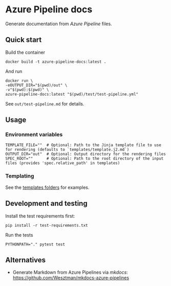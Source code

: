 # Azure Pipeline docs

Generate documentation from *Azure Pipeline* files.

## Quick start

Build the container
```shell
docker build -t azure-pipeline-docs:latest .
```

And run
```shell
docker run \
-eOUTPUT_DIR="$(pwd)/out" \
-v"$(pwd):$(pwd)" \
azure-pipeline-docs:latest "$(pwd)/test/test-pipeline.yml" 
```
See `out/test-pipeline.md` for details.

## Usage

### Environment variables
```shell
TEMPLATE_FILE=""  # Optional: Path to the Jinja template file to use for rendering (defaults to `templates/template.j2.md`)
OUTPUT_DIR="out"  # Optional: Output directory for the rendering files
SPEC_ROOT=""      # Optional: Path to the root directory of the input files (provides 'spec.relative_path' in templates) 
```

### Templating

See the [templates folders](templates) for examples.

## Development and testing

Install the test requirements first:
```shell
pip install -r test-requirements.txt
```
Run the tests
```shell
PYTHONPATH="." pytest test
```

## Alternatives
- Generate Markdown from Azure Pipelines via *mkdocs*: https://github.com/Wesztman/mkdocs-azure-pipelines
